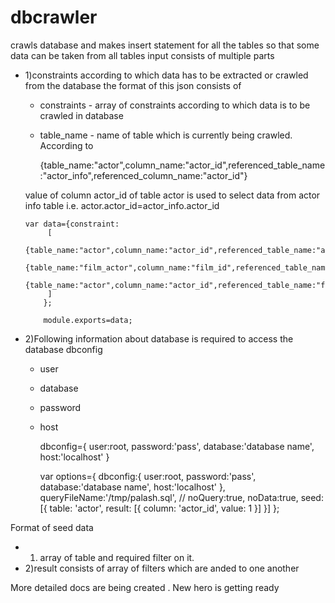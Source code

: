 # dbcrawler
crawls database and makes insert statement for all the tables so that some data can be taken from all tables
input consists of multiple parts

  * 1)constraints according to which data has to be extracted or crawled from the database
the format of this json consists of 
	* constraints - array of constraints according to which data is to be crawled in database
	 * table_name - name of table which is currently being crawled. According to 

        {table_name:"actor",column_name:"actor_id",referenced_table_name:"actor_info",referenced_column_name:"actor_id"}

	value of column actor_id of table actor is used to select data from actor info table i.e. actor.actor_id=actor_info.actor_id

        var data={constraint:
             [
              {table_name:"actor",column_name:"actor_id",referenced_table_name:"actor_info",referenced_column_name:"actor_id"},
              {table_name:"film_actor",column_name:"film_id",referenced_table_name:"film",referenced_column_name:"film_id"}, 
              {table_name:"actor",column_name:"actor_id",referenced_table_name:"film_actor",referenced_column_name:"actor_id"}, 
             ]
            };
        
            module.exports=data;


  * 2)Following information about database is required to access the database dbconfig
	
	* user

	* database
	
	* password

	* host
  
		dbconfig={
			user:root,
			password:'pass',
			database:'database name',
			host:'localhost'
		}


        var options={
            	    dbconfig:{
            			user:root,
            			password:'pass',
            			database:'database name',
            			host:'localhost'
            	    },
            	    queryFileName:'/tmp/palash.sql',
            	    // noQuery:true,
            	    noData:true, 
            	    seed:[{
            		table: 'actor',
            		result: [{
            		    column: 'actor_id',
            		    value: 1
            			}]
            	    }]
            	};


Format of seed data

  * 1) array of table and required filter on it.
  * 2)result consists of array of filters which are anded to one another


More detailed docs are being created . New hero is getting ready
